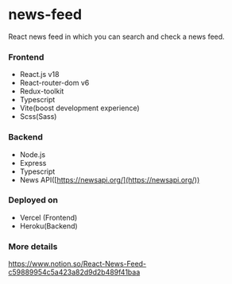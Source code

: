 # news-feed

React news feed in which you can search and check a news feed.

### Frontend

- React.js v18
- React-router-dom v6
- Redux-toolkit
- Typescript
- Vite(boost development experience)
- Scss(Sass)

### Backend

- Node.js
- Express
- Typescript
- News API([https://newsapi.org/](https://newsapi.org/))

### Deployed on

- Vercel (Frontend)
- Heroku(Backend)

### More details

https://www.notion.so/React-News-Feed-c59889954c5a423a82d9d2b489f41baa
